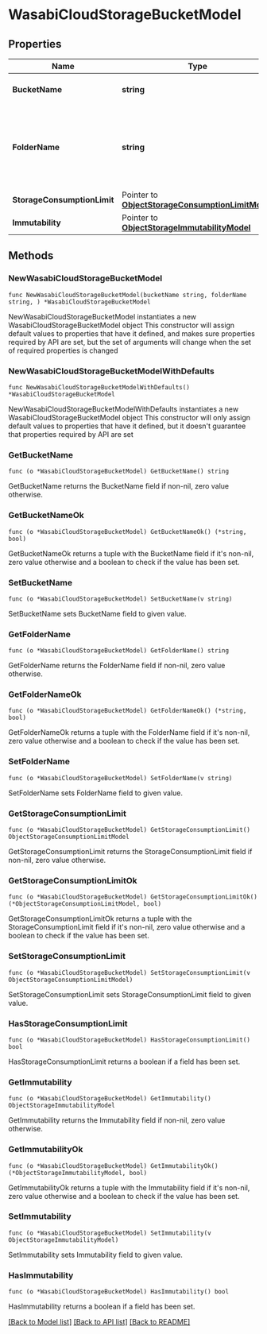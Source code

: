 # WasabiCloudStorageBucketModel

## Properties

Name | Type | Description | Notes
------------ | ------------- | ------------- | -------------
**BucketName** | **string** | Name of a Wasabi bucket. | 
**FolderName** | **string** | Name of the folder that the object storage repository is mapped to. | 
**StorageConsumptionLimit** | Pointer to [**ObjectStorageConsumptionLimitModel**](ObjectStorageConsumptionLimitModel.md) |  | [optional] 
**Immutability** | Pointer to [**ObjectStorageImmutabilityModel**](ObjectStorageImmutabilityModel.md) |  | [optional] 

## Methods

### NewWasabiCloudStorageBucketModel

`func NewWasabiCloudStorageBucketModel(bucketName string, folderName string, ) *WasabiCloudStorageBucketModel`

NewWasabiCloudStorageBucketModel instantiates a new WasabiCloudStorageBucketModel object
This constructor will assign default values to properties that have it defined,
and makes sure properties required by API are set, but the set of arguments
will change when the set of required properties is changed

### NewWasabiCloudStorageBucketModelWithDefaults

`func NewWasabiCloudStorageBucketModelWithDefaults() *WasabiCloudStorageBucketModel`

NewWasabiCloudStorageBucketModelWithDefaults instantiates a new WasabiCloudStorageBucketModel object
This constructor will only assign default values to properties that have it defined,
but it doesn't guarantee that properties required by API are set

### GetBucketName

`func (o *WasabiCloudStorageBucketModel) GetBucketName() string`

GetBucketName returns the BucketName field if non-nil, zero value otherwise.

### GetBucketNameOk

`func (o *WasabiCloudStorageBucketModel) GetBucketNameOk() (*string, bool)`

GetBucketNameOk returns a tuple with the BucketName field if it's non-nil, zero value otherwise
and a boolean to check if the value has been set.

### SetBucketName

`func (o *WasabiCloudStorageBucketModel) SetBucketName(v string)`

SetBucketName sets BucketName field to given value.


### GetFolderName

`func (o *WasabiCloudStorageBucketModel) GetFolderName() string`

GetFolderName returns the FolderName field if non-nil, zero value otherwise.

### GetFolderNameOk

`func (o *WasabiCloudStorageBucketModel) GetFolderNameOk() (*string, bool)`

GetFolderNameOk returns a tuple with the FolderName field if it's non-nil, zero value otherwise
and a boolean to check if the value has been set.

### SetFolderName

`func (o *WasabiCloudStorageBucketModel) SetFolderName(v string)`

SetFolderName sets FolderName field to given value.


### GetStorageConsumptionLimit

`func (o *WasabiCloudStorageBucketModel) GetStorageConsumptionLimit() ObjectStorageConsumptionLimitModel`

GetStorageConsumptionLimit returns the StorageConsumptionLimit field if non-nil, zero value otherwise.

### GetStorageConsumptionLimitOk

`func (o *WasabiCloudStorageBucketModel) GetStorageConsumptionLimitOk() (*ObjectStorageConsumptionLimitModel, bool)`

GetStorageConsumptionLimitOk returns a tuple with the StorageConsumptionLimit field if it's non-nil, zero value otherwise
and a boolean to check if the value has been set.

### SetStorageConsumptionLimit

`func (o *WasabiCloudStorageBucketModel) SetStorageConsumptionLimit(v ObjectStorageConsumptionLimitModel)`

SetStorageConsumptionLimit sets StorageConsumptionLimit field to given value.

### HasStorageConsumptionLimit

`func (o *WasabiCloudStorageBucketModel) HasStorageConsumptionLimit() bool`

HasStorageConsumptionLimit returns a boolean if a field has been set.

### GetImmutability

`func (o *WasabiCloudStorageBucketModel) GetImmutability() ObjectStorageImmutabilityModel`

GetImmutability returns the Immutability field if non-nil, zero value otherwise.

### GetImmutabilityOk

`func (o *WasabiCloudStorageBucketModel) GetImmutabilityOk() (*ObjectStorageImmutabilityModel, bool)`

GetImmutabilityOk returns a tuple with the Immutability field if it's non-nil, zero value otherwise
and a boolean to check if the value has been set.

### SetImmutability

`func (o *WasabiCloudStorageBucketModel) SetImmutability(v ObjectStorageImmutabilityModel)`

SetImmutability sets Immutability field to given value.

### HasImmutability

`func (o *WasabiCloudStorageBucketModel) HasImmutability() bool`

HasImmutability returns a boolean if a field has been set.


[[Back to Model list]](../README.md#documentation-for-models) [[Back to API list]](../README.md#documentation-for-api-endpoints) [[Back to README]](../README.md)


